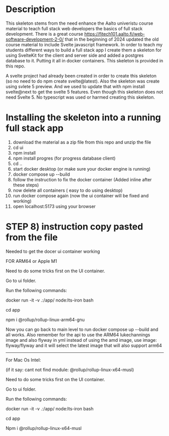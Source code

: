 # Description
This skeleton stems from the need enhance the Aalto univeristu course material to teach full stack web developers the basics of full stack development. There is a great course https://fitech101.aalto.fi/web-software-development-2-0/ that in the beginning of 2024 updated the old course material to include Svelte javascript framework. In order to teach my students different ways to build a full stack app I create them a skeleton for using SvelteKit for the client and server side and added a postgres database to it. Putting it all in docker containers. This skeleton is provided in this repo.

A svelte project had already been created in order to create this skeleton (so no need to do npm create svelte@latest).
Also the skeleton was create using svlete 5 preview. And we used to update that with npm install svelte@next to get the svelte 5 features. Even though this skeleton does not need Svelte 5. 
No typescript was used or harmed creating this skeleton.

# Installing the skeleton into a running full stack app

1) download the material as a zip file from this repo and unzip the file
2) cd ui 
3) npm install
4) npm install progres (for progress database client)
5) cd .. 
6) start docker desktop (or make sure your docker engine is running)
7) docker compose up --build
8) follow the instruction to fix the docker container 
   (Added inline after these steps)
9) now delete all containers ( easy to do using desktop)
10) run docker compose again (now the ui container will be fixed and working)
11) open localhost:5173 using your browser



# STEP 8) instruction copy pasted from the file
Needed to get the docer ui container working


FOR ARM64 or Apple M1 
 
Need to do some tricks first on the UI container.  

Go to ui folder.  

Run the following commands: 

 

docker run -it -v .:/app/ node:lts-iron bash 

cd app 

npm i @rollup/rollup-linux-arm64-gnu 

 

Now you can go back to main level to run docker compose up --build and all works. Also remember for the api to use the ARM64 lukechannings image and also flyway in yml instead of using the amd image, use 
image: flyway/flyway 
and it will select the latest image that will also support arm64 

 

--------------------------------------- 

For Mac Os Intel:   

(if it say: cant not find module: @rollup/rollup-linux-x64-musl) 

Need to do some tricks first on the UI container.  

Go to ui folder.  

Run the following commands: 

docker run -it -v .:/app/ node:lts-iron bash 

cd app 

Npm i @rollup/rollup-linux-x64-musl 

 

 

